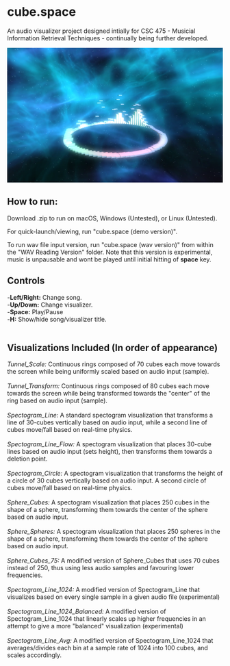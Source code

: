 # cube.space
An audio visualizer project designed intially for CSC 475 - Musicial Information Retrieval Techniques - continually being further developed. <br />

![alt text](https://github.com/GraemeClarke/CSC_475_Visualizer/blob/master/sample_images/Spectogram_Circle.png "Spectogram_Circle")

## How to run:
Download .zip to run on macOS, Windows (Untested), or Linux (Untested).

For quick-launch/viewing, run "cube.space (demo version)". 

To run wav file input version, run "cube.space (wav version)" from within the "WAV Reading Version" folder. Note that this version is experimental, music is unpausable and wont be played until initial hitting of **space** key. 


## Controls
-**Left/Right:** Change song.
<br />
-**Up/Down:** Change visualizer.
<br />
-**Space:** Play/Pause
<br />
-**H:** Show/hide song/visualizer title.
<br />
<br />

## Visualizations Included (In order of appearance) 
*Tunnel_Scale:* Continuous rings composed of 70 cubes each move towards the screen while being uniformly scaled based on audio input (sample). 
<br /><br />
*Tunnel_Transform:* Continuous rings composed of 80 cubes each move towards the screen while being transformed towards the "center" of the ring based on audio input (sample). 
<br /><br />
*Spectogram_Line:* A standard spectogram visualization that transforms a line of 30-cubes vertically based on audio input, while a second line of cubes move/fall based on real-time physics.
<br /><br />
*Spectogram_Line_Flow:* A spectogram visualization that places 30-cube lines based on audio input (sets height), then transforms them towards a deletion point.
<br /><br />
*Spectogram_Circle:* A spectogram visualization that transforms the height of a circle of 30 cubes vertically based on audio input. A second circle of cubes move/fall based on real-time physics.
<br /><br />
*Sphere_Cubes:* A spectogram visualization that places 250 cubes in the shape of a sphere, transforming them towards the center of the sphere based on audio input.
<br /><br />
*Sphere_Spheres:* A spectogram visualization that places 250 spheres in the shape of a sphere, transforming them towards the center of the sphere based on audio input.
<br /><br />
*Sphere_Cubes_75:* A modified version of Sphere_Cubes that uses 70 cubes instead of 250, thus using less audio samples and favouring lower frequencies.
<br /><br />
*Spectogram_Line_1024:* A modified version of Spectogram_Line that visualizes based on every single sample in a given audio file (experimental)
<br /><br />
*Spectogram_Line_1024_Balanced:* A modified version of Spectogram_Line_1024 that linearly scales up higher frequencies in an attempt to give a more "balanced" visualization (experimental)
<br /><br />
*Spectogram_Line_Avg:* A modified version of Spectogram_Line_1024 that averages/divides each bin at a sample rate of 1024 into 100 cubes, and scales accordingly.
